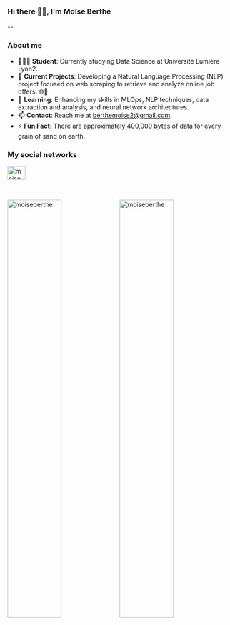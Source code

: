 ### Hi there 👋🏽, I'm Moïse Berthé
--
### About me

- 👨🏽‍🎓 **Student**: Currently studying Data Science at Université Lumière Lyon2.
- 🔭 **Current Projects**: Developing a Natural Language Processing (NLP) project focused on web scraping to retrieve and analyze online job offers. 🌐💬
- 🌱 **Learning**: Enhancing my skills in MLOps, NLP techniques, data extraction and analysis, and neural network architectures.
- 📫 **Contact**: Reach me at berthemoise2@gmail.com.
- ⚡ **Fun Fact**: There are approximately 400,000 bytes of data for every grain of sand on earth..

<h3 align="left">My social networks</h3>
<p align="left"><a href="https://www.linkedin.com/in/moïse-berthé-2b1119179/" target="blank"><img align="center" src="https://raw.githubusercontent.com/rahuldkjain/github-profile-readme-generator/master/src/images/icons/Social/linked-in-alt.svg" alt="moise-berthe" height="30" width="40"/></a>
<p>
<br>
<p>
<img width="49%" src="https://github-readme-stats.vercel.app/api/top-langs?username=moiseberthe&show_icons=true&locale=en&layout=compact" alt="moiseberthe" />
<img width="49%" src="https://github-readme-stats.vercel.app/api?username=moiseberthe&show_icons=true&locale=en" alt="moiseberthe" />
</p>
